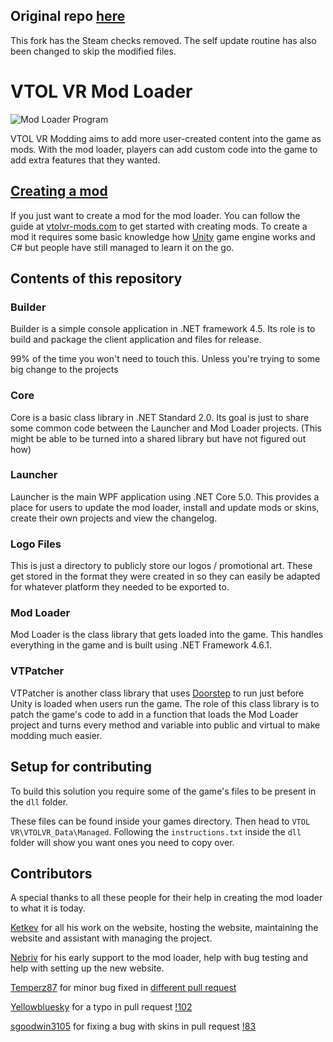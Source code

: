 ## Original repo [here](https://gitlab.com/vtolvr-mods/ModLoader)

This fork has the Steam checks removed. The self update routine has also been changed to skip the modified files.

# VTOL VR Mod Loader

![Mod Loader Program](https://vtolvr-mods.com/static/files/modloader2.gif)

VTOL VR Modding aims to add more user-created content into the game as mods. With the mod loader, players can add custom code into the game to add extra features that they wanted.

## [Creating a mod](https://vtolvr-mods.com/modloader/creating-a-mod "Guide on creating a mod")

If you just want to create a mod for the mod loader. You can follow the guide at [vtolvr-mods.com](https://vtolvr-mods.com/modloader/creating-a-mod "Guide on how to create a mod") to get started with creating mods. To create a mod it requires some basic knowledge how [Unity](https://unity.com/ "Unity Game Engine") game engine works and C# but people have still managed to learn it on the go.

## Contents of this repository
### Builder
Builder is a simple console application in .NET framework 4.5. Its role is to build and package the client application and files for release.

99% of the time you won't need to touch this. Unless you're trying to some big change to the projects

### Core
Core is a basic class library in .NET Standard 2.0. Its goal is just to share some common code between the Launcher and Mod Loader projects. (This might be able to be turned into a shared library but have not figured out how)

### Launcher
Launcher is the main WPF application using .NET Core 5.0. This provides a place for users to update the mod loader, install and update mods or skins, create their own projects and view the changelog.

### Logo Files
This is just a directory to publicly store our logos / promotional art. These get stored in the format they were created in so they can easily be adapted for whatever platform they needed to be exported to.

### Mod Loader
Mod Loader is the class library that gets loaded into the game. This handles everything in the game and is built using .NET Framework 4.6.1.

### VTPatcher
VTPatcher is another class library that uses [Doorstep](https://github.com/NeighTools/UnityDoorstop) to run just before Unity is loaded when users run the game. The role of this class library is to patch the game's code to add in a function that loads the Mod Loader project and turns every method and variable into public and virtual to make modding much easier.

## Setup for contributing
To build this solution you require some of the game's files to be present in the `dll` folder.

These files can be found inside your games directory. Then head to ``VTOL VR\VTOLVR_Data\Managed``. Following the ``instructions.txt`` inside the `dll` folder will show you want ones you need to copy over.

## Contributors

A special thanks to all these people for their help in creating the mod loader to what it is today.

[Ketkev](https://github.com/ketkev "Ketkev's Github") for all his work on the website, hosting the website, maintaining the website and assistant with managing the project.

[Nebriv](https://github.com/nebriv "Nebriv's Github") for his early support to the mod loader, help with bug testing and help with setting up the new website.

[Temperz87](https://gitlab.com/Temperz87) for minor bug fixed in [different pull request](https://gitlab.com/vtolvr-mods/ModLoader/-/merge_requests?scope=all&state=merged&author_username=Temperz87)

[Yellowbluesky](https://gitlab.com/yellowbluesky) for a typo in pull request [!102](https://gitlab.com/vtolvr-mods/ModLoader/-/merge_requests/102)

[sgoodwin3105](https://gitlab.com/sgoodwin3105) for fixing a bug with skins in pull request [!83](https://gitlab.com/vtolvr-mods/ModLoader/-/merge_requests/83)
